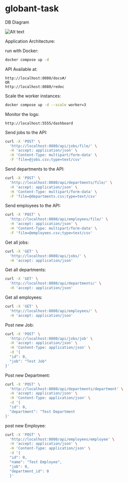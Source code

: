 # globant-task

DB Diagram

![Alt text](https://dbdiagram.io/embed/6519d9acffbf5169f0d3bd59)


Application Architecture:


run with Docker:

```bash
docker compose up -d
```

API Available at:

```agsl
http://localhost:8080/docs#/
OR
http://localhost:8080/redoc
```

Scale the worker instances:

```bash
docker compose up -d --scale worker=3
```

Monitor the logs:

```agsl
http://localhost:5555/dashboard
```

Send jobs to the API:

```bash
curl -X 'POST' \
  'http://localhost:8080/api/jobs/file/' \
  -H 'accept: application/json' \
  -H 'Content-Type: multipart/form-data' \
  -F 'file=@jobs.csv;type=text/csv'
```

Send departments to the API:

```bash
curl -X 'POST' \
  'http://localhost:8080/api/departments/file/' \
  -H 'accept: application/json' \
  -H 'Content-Type: multipart/form-data' \
  -F 'file=@departments.csv;type=text/csv'
```

Send employees to the API:

```bash
curl -X 'POST' \
  'http://localhost:8080/api/employees/file/' \
  -H 'accept: application/json' \
  -H 'Content-Type: multipart/form-data' \
  -F 'file=@employees.csv;type=text/csv'
```

Get all jobs:

```bash
curl -X 'GET' \
  'http://localhost:8080/api/jobs/' \
  -H 'accept: application/json'
```

Get all departments:

```bash
curl -X 'GET' \
  'http://localhost:8080/api/departments/' \
  -H 'accept: application/json'
```

Get all employees:

```bash
curl -X 'GET' \
  'http://localhost:8080/api/employees/' \
  -H 'accept: application/json'
```

Post new Job:

```bash
curl -X 'POST' \
  'http://localhost:8080/api/jobs/job' \
  -H 'accept: application/json' \
  -H 'Content-Type: application/json' \
  -d '{
  "id": 0,
  "job": "Test Job"
}'
```

Post new Department:

```bash
curl -X 'POST' \
  'http://localhost:8080/api/departments/department' \
  -H 'accept: application/json' \
  -H 'Content-Type: application/json' \
  -d '{
  "id": 0,
  "department": "Test Department
}'
```

post new Employee:

```bash
curl -X 'POST' \
  'http://localhost:8080/api/employees/employee' \
  -H 'accept: application/json' \
  -H 'Content-Type: application/json' \
  -d '{
  "id": 0,
  "name": "Test Employee",
  "job": 0,
  "department_id": 0
  }'
```


